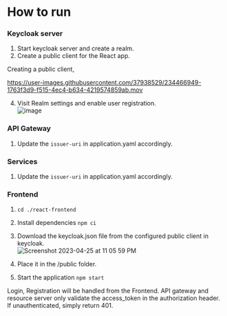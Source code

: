 # How to run

### Keycloak server
1. Start keycloak server and create a realm.
2. Create a public client for the React app.

Creating a public client,

https://user-images.githubusercontent.com/37938529/234466949-1763f3d9-f515-4ec4-b634-4219574859ab.mov


4. Visit Realm settings and enable user registration.<br>
![image](https://user-images.githubusercontent.com/37938529/234357747-b0832570-f0e0-42ed-93b4-a8c004bb5a3a.png)


### API Gateway
1. Update the `issuer-uri` in application.yaml accordingly.

### Services
1. Update the `issuer-uri` in application.yaml accordingly.

### Frontend
1. `cd ./react-frontend`
2. Install dependencies `npm ci`
3. Download the keycloak.json file from the configured public client in keycloak.<br>
![Screenshot 2023-04-25 at 11 05 59 PM](https://user-images.githubusercontent.com/37938529/234357400-2f8f84ba-75de-4deb-8c17-db1285a18182.png)


5. Place it in the /public folder.
6. Start the application `npm start`

Login, Registration will be handled from the Frontend.
API gateway and resource server only validate the access_token in the authorization header. If unauthenticated, simply return 401. 
